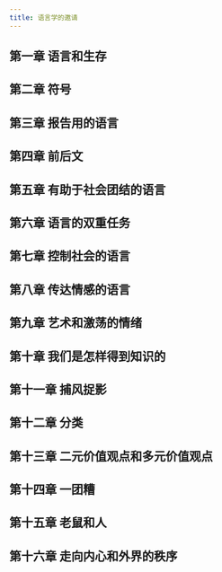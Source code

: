 ```yaml
---
title: 语言学的邀请
---
```


## 第一章 语言和生存

## 第二章 符号

## 第三章 报告用的语言

## 第四章 前后文

## 第五章 有助于社会团结的语言

## 第六章 语言的双重任务

## 第七章 控制社会的语言

## 第八章 传达情感的语言

## 第九章 艺术和激荡的情绪

## 第十章 我们是怎样得到知识的

## 第十一章 捕风捉影

## 第十二章 分类

## 第十三章 二元价值观点和多元价值观点

## 第十四章 一团糟

## 第十五章 老鼠和人

## 第十六章 走向内心和外界的秩序
